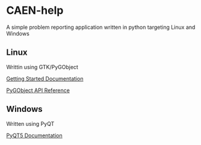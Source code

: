 # CAEN-help
A simple problem reporting application written in python targeting Linux and Windows

## Linux
Writtin using GTK/PyGObject

[Getting Started Documentation](https://pygobject.readthedocs.io/en/latest/getting_started.html)

[PyGObject API Reference](https://lazka.github.io/pgi-docs/)

## Windows
Written using PyQT

[PyQT5 Documentation](http://pyqt.sourceforge.net/Docs/PyQt5/)
